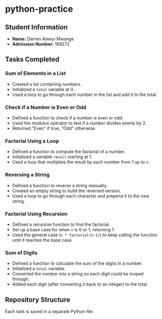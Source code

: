 # python-practice

## Student Information
- **Name:** Darren Alweyi Mwange
- **Admission Number:** 169272

## Tasks Completed

### Sum of Elements in a List
- Created a list containing numbers.
- Initialized a `total` variable at 0.
- Used a loop to go through each number in the list and add it to the total.

### Check if a Number is Even or Odd
- Defined a function to check if a number is even or odd.
- Used the modulus operator to test if a number divides evenly by 2.
- Returned "Even" if true, "Odd" otherwise.

### Factorial Using a Loop
- Defined a function to compute the factorial of a number.
- Initialized a variable `result` starting at 1.
- Used a loop that multiplies the result by each number from 1 up to `n`.

### Reversing a String
- Defined a function to reverse a string manually.
- Created an empty string to build the reversed version.
- Used a loop to go through each character and prepend it to the new string.

### Factorial Using Recursion
- Defined a recursive function to find the factorial.
- Set up a base case for when `n` is 0 or 1, returning 1.
- Used the general case (`n * factorial(n-1)`) to keep calling the function until it reaches the base case.

### Sum of Digits
- Defined a function to calculate the sum of the digits in a number.
- Initialized a `total` variable.
- Converted the number into a string so each digit could be looped through.
- Added each digit (after converting it back to an integer) to the total.

## Repository Structure
Each task is saved in a separate Python file:

